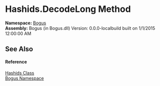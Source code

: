 # Hashids.DecodeLong Method 
 

**Namespace:**&nbsp;<a href="N_Bogus">Bogus</a><br />**Assembly:**&nbsp;Bogus (in Bogus.dll) Version: 0.0.0-localbuild built on 1/1/2015 12:00:00 AM

## See Also


#### Reference
<a href="T_Bogus_Hashids">Hashids Class</a><br /><a href="N_Bogus">Bogus Namespace</a><br />